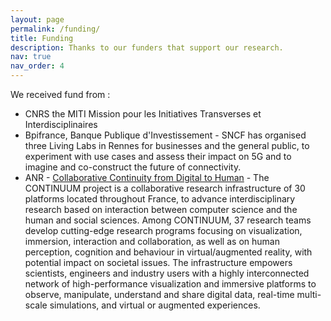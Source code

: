 ```yaml
---
layout: page
permalink: /funding/
title: Funding
description: Thanks to our funders that support our research. 
nav: true
nav_order: 4
---
```


We received fund from : 
* CNRS the MITI Mission pour les Initiatives Transverses et Interdisciplinaires
* Bpifrance, Banque Publique d'Investissement - SNCF has organised three Living Labs in Rennes for businesses and the general public, to experiment with use cases and assess their impact on 5G and to imagine and co-construct the future of connectivity.
* ANR - [Collaborative Continuity from Digital to Human](https://anr.fr/ProjetIA-21-ESRE-0030) - The CONTINUUM project is a collaborative research infrastructure of 30 platforms located throughout France, to advance interdisciplinary research based on interaction between computer science and the human and social sciences. Among CONTINUUM, 37 research teams develop cutting-edge research programs focusing on visualization, immersion, interaction and collaboration, as well as on human perception, cognition and behaviour in virtual/augmented reality, with potential impact on societal issues. The infrastructure empowers scientists, engineers and industry users with a highly interconnected network of high-performance visualization and immersive platforms to observe, manipulate, understand and share digital data, real-time multi-scale simulations, and virtual or augmented experiences.
